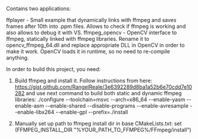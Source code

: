 Contains two applications:

ffplayer - Small example that dynamically links with ffmpeg and saves frames after 10th into .ppm files. Allows to check if ffmpeg is working and also allows to debug it with VS.
ffmpeg_opencv - OpenCV interface to ffmpeg, statically linked with ffmpeg libraries. Rename it to opencv_ffmpeg_64.dll and replace appropriate DLL in OpenCV in order to make it work.
OpenCV loads it in runtime, so no need to re-compile anything.

In order to build this project, you need:
1. Build ffmpeg and install it. Follow instructions from here: https://gist.github.com/RangelReale/3e6392289d8ba1a52b6e70cdd7e10282
and use next command to build both static and dynamic ffmpeg libraries:
./configure --toolchain=msvc --arch=x86_64 --enable-yasm  --enable-asm --enable-shared --disable-programs --enable-avresample --enable-libx264 --enable-gpl --prefix=./install

2. Manually set up path to ffmpeg install dir in base CMakeLists.txt:
set (FFMPEG_INSTALL_DIR "%YOUR_PATH_TO_FFMPEG%/FFmpeg/install")